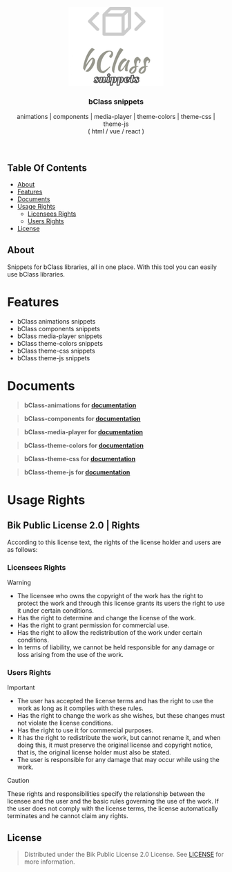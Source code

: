 <p align="center">
  <a href="#">
    <img src="./images/bClass-snippets.png" alt="Logo" width="220" height="auto">
  </a>

  <h3 align="center">
    bClass snippets
    <br/>
  </h3>

  <p align="center">
    animations | components | media-player | theme-colors | theme-css | theme-js
    <br />
    ( html / vue / react )
    <br /><br /><br />
  </p>
</p>

## Table Of Contents

- [About](#about)
- [Features](#features)
- [Documents](#documents)
- [Usage Rights](#usage-rights)
  - [Licensees Rights](#licensees-rights)
  - [Users Rights](#users-rights)
- [License](#license)

## About

Snippets for bClass libraries, all in one place. With this tool you can easily use bClass libraries.

# Features

- bClass animations snippets
- bClass components snippets
- bClass media-player snippets
- bClass theme-colors snippets
- bClass theme-css snippets
- bClass theme-js snippets

# Documents

> **bClass-animations for [documentation](https://github.com/EW-EndWall/bClass-animations/blob/main/versions/latest/docs/README.md)**

> **bClass-components for [documentation](https://github.com/EW-EndWall/bClass-components/blob/main/versions/latest/docs/README.md)**

> **bClass-media-player for [documentation](https://github.com/EW-EndWall/bClass-media-player/blob/main/versions/latest/docs/README.md)**

> **bClass-theme-colors for [documentation](https://github.com/EW-EndWall/bClass-theme-colors/blob/main/versions/latest/docs/README.md)**

> **bClass-theme-css for [documentation](https://github.com/EW-EndWall/bClass-theme-css/blob/main/versions/latest/docs/README.md)**

> **bClass-theme-js for [documentation](https://github.com/EW-EndWall/bClass-theme-js/blob/main/versions/latest/docs/README.md)**

# Usage Rights

## Bik Public License 2.0 | Rights

According to this license text, the rights of the license holder and users are as follows:

### Licensees Rights

> [!WARNING]
>
> - The licensee who owns the copyright of the work has the right to protect the work and through this license grants its users the right to use it under certain conditions.
> - Has the right to determine and change the license of the work.
> - Has the right to grant permission for commercial use.
> - Has the right to allow the redistribution of the work under certain conditions.
> - In terms of liability, we cannot be held responsible for any damage or loss arising from the use of the work.

### Users Rights

> [!IMPORTANT]
>
> - The user has accepted the license terms and has the right to use the work as long as it complies with these rules.
> - Has the right to change the work as she wishes, but these changes must not violate the license conditions.
> - Has the right to use it for commercial purposes.
> - It has the right to redistribute the work, but cannot rename it, and when doing this, it must preserve the original license and copyright notice, that is, the original license holder must also be stated.
> - The user is responsible for any damage that may occur while using the work.

> [!CAUTION]
> These rights and responsibilities specify the relationship between the licensee and the user and the basic rules governing the use of the work. If the user does not comply with the license terms, the license automatically terminates and he cannot claim any rights.

## License

> Distributed under the Bik Public License 2.0 License. See [LICENSE](./LICENSE) for more information.
